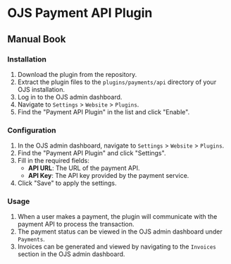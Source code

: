 # OJS Payment API Plugin

## Manual Book

### Installation

1. Download the plugin from the repository.
2. Extract the plugin files to the `plugins/payments/api` directory of your OJS installation.
3. Log in to the OJS admin dashboard.
4. Navigate to `Settings` > `Website` > `Plugins`.
5. Find the "Payment API Plugin" in the list and click "Enable".

### Configuration

1. In the OJS admin dashboard, navigate to `Settings` > `Website` > `Plugins`.
2. Find the "Payment API Plugin" and click "Settings".
3. Fill in the required fields:
   - **API URL**: The URL of the payment API.
   - **API Key**: The API key provided by the payment service.
4. Click "Save" to apply the settings.

### Usage

1. When a user makes a payment, the plugin will communicate with the payment API to process the transaction.
2. The payment status can be viewed in the OJS admin dashboard under `Payments`.
3. Invoices can be generated and viewed by navigating to the `Invoices` section in the OJS admin dashboard.

